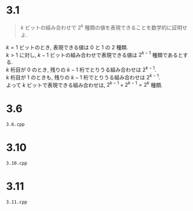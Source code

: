 # 3.1
>$k$ ビットの組み合わせで $2^k$ 種類の値を表現できることを数学的に証明せよ.

$k = 1$ ビットのとき, 表現できる値は $0$ と $1$ の $2$ 種類.  
$k > 1$ に対し, $k-1$ ビットの組み合わせで表現できる値は $2^{k-1}$ 種類であるとする.  
$k$ 桁目が $0$ のとき, 残りの $k-1$ 桁でとりうる組み合わせは $2^{k-1}$.  
$k$ 桁目が $1$ のときも, 残りの $k-1$ 桁でとりうる組み合わせは $2^{k-1}$.  
よって $k$ ビットで表現できる組み合わせは, $2^{k-1} + 2^{k-1} = 2^k$ 種類.

# 3.6
`3.6.cpp`

# 3.10
`3.10.cpp`

# 3.11
`3.11.cpp`
